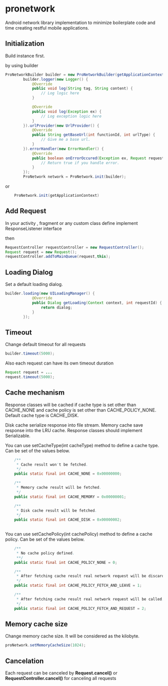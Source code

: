 # pronetwork

Android network library implementation to minimize boilerplate code and time creating restful mobile applications. 


## Initialization

Build instance first.

by using builder

```java
ProNetworkBuilder builder = new ProNetworkBuilder(getApplicationContext());
        builder.logger(new Logger() {
            @Override
            public void log(String tag, String content) {
                // Log logic here
            }

            @Override
            public void log(Exception ex) {
                // Log exception logic here
            }
        }).urlProvider(new UrlProvider() {
            @Override
            public String getBaseUrl(int functionId, int urlType) {
                // Give me a base url. 
            }
        }).errorHandler(new ErrorHandler() {
            @Override
            public boolean onErrorOccured(Exception ex, Request request) {
                // Return true if you handle error. 
            }
        });
        ProNetwork network = ProNetwork.init(builder);
```

or

```java
    ProNetwork.init(getApplicationContext)
```

## Add Request

In your activity , fragment or any custom class define implement ResponseListener interface

then 

```java
RequestController requestController = new RequestController();
Request request = new Request();
requestController.addToMainQueue(request,this);
```

## Loading Dialog

Set a default loading dialog.

```java
builder.loading(new UILoadingManager() {
            @Override
            public Dialog getLoading(Context context, int requestId) {
                return dialog;
            }
        });
```
## Timeout

Change default timeout for all requests

```java
builder.timeout(5000);
```

Also each request can have its own timeout duration
```java
Request request = ...
request.timeout(5000);
```


## Cache mechanism

Response classes will be cached if cache type is set other than CACHE_NONE and cache policy is set other than CACHE_POLICY_NONE.
Default cache type is CACHE_DISK.

Disk cache serialize response into file stream. 
Memory cache save response into the LRU cache.
Response classes should implement Serializable.

You can use setCacheType(int cacheType) method to define a cache type. 
Can be set of the values below.

```java
    /**
     * Cache result won't be fetched.
     */
    public static final int CACHE_NONE = 0x00000000;

    /**
     * Memory cache result will be fetched.
     */
    public static final int CACHE_MEMORY = 0x00000001;

    /**
     * Disk cache result will be fetched.
     */
    public static final int CACHE_DISK = 0x00000002;
    
```

You can use setCachePolicy(int cachePolicy) method to define a cache policy. 
Can be set of the values below.

```java
    /**
     * No cache policy defined.
     **/
    public static final int CACHE_POLICY_NONE = 0;

    /**
     * After fetching cache result real network request will be discarded.
     */
    public static final int CACHE_POLICY_FETCH_AND_LEAVE = 1;

    /**
     * After fetching cache result real network request will be called.
     */
    public static final int CACHE_POLICY_FETCH_AND_REQUEST = 2;

```

## Memory cache size

Change memory cache size. It will be considered as the kilobyte.

```java
proNetwork.setMemoryCacheSize(1024);
```
    
## Cancelation

Each request can be canceled by **Request.cancel()**  or **RequestController.cancel()** for canceling all requests




